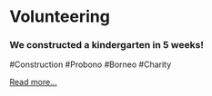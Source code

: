 # Volunteering

### We constructed a kindergarten in 5 weeks!
#Construction #Probono #Borneo #Charity

[Read more...](./red)
